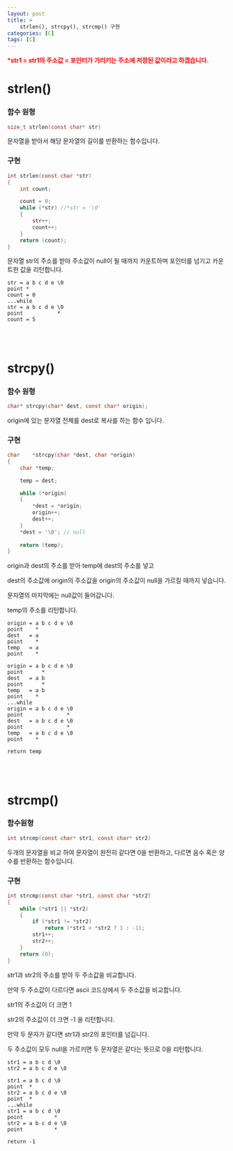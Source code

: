 ```yaml
---
layout: post
title: >
    strlen(), strcpy(), strcmp() 구현
categories: [C]
tags: [C]
---
```


<span style="color:red">**\*str1 = str1의 주소값 = 포인터가 가리키는 주소에 저장된 값이라고 하겠습니다.**</span>

# strlen()

### 함수 원형
```c
size_t strlen(const char* str)
```

문자열을 받아서 해당 문자열의 길이를 반환하는 함수입니다.  

### 구현
```c
int strlen(const char *str)
{
	int count;

	count = 0;
	while (*str) //*str = '\0'
	{
		str++;
		count++;
	}
	return (count);
}
```

문자열 str의 주소를 받아 주소값이 null이 될 때까지 카운트하며 포인터를 넘기고 카운트한 값을 리턴합니다.

    str = a b c d e \0
    point *
    count = 0
    ...while
    str = a b c d e \0
    point           *
    count = 5

<br/>
<br/>

# strcpy()  

### 함수 원형  
```c
char* strcpy(char* dest, const char* origin);
```

origin에 있는 문자열 전체를 dest로 복사를 하는 함수 입니다.  

### 구현
```c
char	*strcpy(char *dest, char *origin)
{
	char *temp;

	temp = dest;

	while (*origin)
	{
		*dest = *origin;
		origin++;
		dest++;
	}
	*dest = '\0'; // null
	
	return (temp);
}
```

origin과 dest의 주소를 받아 temp에 dest의 주소를 넣고  

dest의 주소값에 origin의 주소값을 origin의 주소값이 null을 가르킬 때까지 넣습니다.  

문자열의 마지막에는 null값이 들어갑니다.  

temp의 주소를 리턴합니다.  

    origin = a b c d e \0
	point    *
    dest   = a
	point    *
    temp   = a
	point    *

	origin = a b c d e \0
	point      *
    dest   = a b
	point      *
    temp   = a b
	point    *
    ...while
    origin = a b c d e \0
	point              *
    dest   = a b c d e \0
	point              *
    temp   = a b c d e \0
	point    *

	return temp

<br/>
<br/>

# strcmp()

### 함수원형
```c
int strcmp(const char* str1, const char* str2)
```

두개의 문자열을 비교 하여 문자열이 완전히 같다면 0을 반환하고, 다르면 음수 혹은 양수를 반환하는 함수입니다.  

### 구현  
```c
int	strcmp(const char *str1, const char *str2)
{
	while (*str1 || *str2)
	{
		if (*str1 != *str2)
			return (*str1 > *str2 ? 1 : -1);
		str1++;
		str2++;
	}
	return (0);
}
```

str1과 str2의 주소를 받아 두 주소값을 비교합니다.

만약 두 주소값이 다르다면 ascii 코드상에서 두 주소값을 비교합니다.  

str1의 주소값이 더 크면 1  

str2의 주소값이 더 크면 -1 을 리턴합니다.  

만약 두 문자가 같다면 str1과 str2의 포인터를 넘깁니다.  

두 주소값이 모두 null을 가르키면 두 문자열은 같다는 뜻으로 0을 리턴합니다.  

	str1 = a b c d \0
	str2 = a b c d e \0
	
	str1 = a b c d \0
	point  *
	str2 = a b c d e \0
	point  *
	...while
	str1 = a b c d \0
	point          *
	str2 = a b c d e \0
	point          *

	return -1
